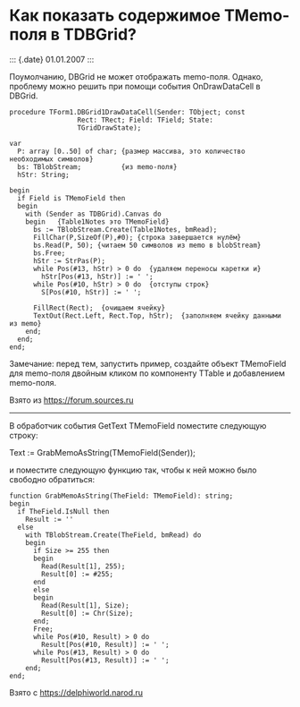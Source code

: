 Как показать содержимое TMemo-поля в TDBGrid?
=============================================

::: {.date}
01.01.2007
:::

Поумолчанию, DBGrid не может отображать memo-поля. Однако, проблему
можно решить при помощи события OnDrawDataCell в DBGrid.

    procedure TForm1.DBGrid1DrawDataCell(Sender: TObject; const 
                     Rect: TRect; Field: TField; State: 
                     TGridDrawState); 
     
    var 
      P: array [0..50] of char; {размер массива, это количество необходимых символов}
      bs: TBlobStream;          {из memo-поля} 
      hStr: String; 
     
    begin 
      if Field is TMemoField then 
      begin 
        with (Sender as TDBGrid).Canvas do 
        begin   {Table1Notes это TMemoField} 
          bs := TBlobStream.Create(Table1Notes, bmRead); 
          FillChar(P,SizeOf(P),#0); {строка завершается нулём} 
          bs.Read(P, 50); {читаем 50 символов из memo в blobStream} 
          bs.Free; 
          hStr := StrPas(P); 
          while Pos(#13, hStr) > 0 do  {удаляем переносы каретки и}
            hStr[Pos(#13, hStr)] := ' '; 
          while Pos(#10, hStr) > 0 do  {отступы строк}
            S[Pos(#10, hStr)] := ' '; 
     
          FillRect(Rect);  {очищаем ячейку}
          TextOut(Rect.Left, Rect.Top, hStr);  {заполняем ячейку данными из memo}
        end; 
      end; 
    end; 

Замечание: перед тем, запустить пример, создайте объект TMemoField для
memo-поля двойным кликом по компоненту TTable и добавлением memo-поля.

Взято из <https://forum.sources.ru>

------------------------------------------------------------------------

В обработчик события GetText TMemoField поместите следующую строку:

Text := GrabMemoAsString(TMemoField(Sender));

и поместите следующую функцию так, чтобы к ней можно было свободно
обратиться:

    function GrabMemoAsString(TheField: TMemoField): string;
    begin
      if TheField.IsNull then
        Result := ''
      else
        with TBlobStream.Create(TheField, bmRead) do
        begin
          if Size >= 255 then
          begin
            Read(Result[1], 255);
            Result[0] := #255;
          end
          else
          begin
            Read(Result[1], Size);
            Result[0] := Chr(Size);
          end;
          Free;
          while Pos(#10, Result) > 0 do
            Result[Pos(#10, Result)] := ' ';
          while Pos(#13, Result) > 0 do
            Result[Pos(#13, Result)] := ' ';
        end;
    end;
     

Взято с <https://delphiworld.narod.ru>
